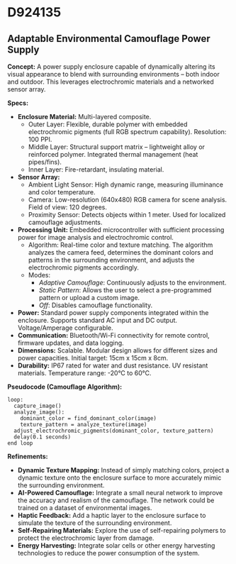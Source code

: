 # D924135

## Adaptable Environmental Camouflage Power Supply

**Concept:** A power supply enclosure capable of dynamically altering its visual appearance to blend with surrounding environments – both indoor and outdoor. This leverages electrochromic materials and a networked sensor array.

**Specs:**

*   **Enclosure Material:** Multi-layered composite.
    *   Outer Layer: Flexible, durable polymer with embedded electrochromic pigments (full RGB spectrum capability). Resolution: 100 PPI.
    *   Middle Layer: Structural support matrix – lightweight alloy or reinforced polymer. Integrated thermal management (heat pipes/fins).
    *   Inner Layer: Fire-retardant, insulating material.
*   **Sensor Array:**
    *   Ambient Light Sensor: High dynamic range, measuring illuminance and color temperature.
    *   Camera: Low-resolution (640x480) RGB camera for scene analysis. Field of view: 120 degrees.
    *   Proximity Sensor: Detects objects within 1 meter. Used for localized camouflage adjustments.
*   **Processing Unit:** Embedded microcontroller with sufficient processing power for image analysis and electrochromic control.
    *   Algorithm: Real-time color and texture matching. The algorithm analyzes the camera feed, determines the dominant colors and patterns in the surrounding environment, and adjusts the electrochromic pigments accordingly.
    *   Modes:
        *   *Adaptive Camouflage*: Continuously adjusts to the environment.
        *   *Static Pattern*: Allows the user to select a pre-programmed pattern or upload a custom image.
        *   *Off*: Disables camouflage functionality.
*   **Power:** Standard power supply components integrated within the enclosure. Supports standard AC input and DC output. Voltage/Amperage configurable.
*   **Communication:** Bluetooth/Wi-Fi connectivity for remote control, firmware updates, and data logging.
*   **Dimensions:** Scalable. Modular design allows for different sizes and power capacities. Initial target: 15cm x 15cm x 8cm.
*   **Durability:** IP67 rated for water and dust resistance. UV resistant materials. Temperature range: -20°C to 60°C.

**Pseudocode (Camouflage Algorithm):**

```
loop:
  capture_image()
  analyze_image():
    dominant_color = find_dominant_color(image)
    texture_pattern = analyze_texture(image)
  adjust_electrochromic_pigments(dominant_color, texture_pattern)
  delay(0.1 seconds)
end loop
```

**Refinements:**

*   **Dynamic Texture Mapping:** Instead of simply matching colors, project a dynamic texture onto the enclosure surface to more accurately mimic the surrounding environment.
*   **AI-Powered Camouflage:** Integrate a small neural network to improve the accuracy and realism of the camouflage. The network could be trained on a dataset of environmental images.
*   **Haptic Feedback:** Add a haptic layer to the enclosure surface to simulate the texture of the surrounding environment.
*   **Self-Repairing Materials:** Explore the use of self-repairing polymers to protect the electrochromic layer from damage.
*   **Energy Harvesting:** Integrate solar cells or other energy harvesting technologies to reduce the power consumption of the system.